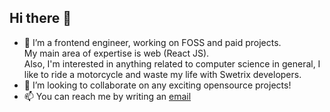 ## Hi there 👋

- 🔭 I’m a frontend engineer, working on FOSS and paid projects.\
My main area of expertise is web (React JS).\
Also, I'm interested in anything related to computer science in general, I like to ride a motorcycle and waste my life with Swetrix developers.
- 🍁 I’m looking to collaborate on any exciting opensource projects!
- 📫 You can reach me by writing an [email](mailto:maks.mrug.ru@gmail.com)
